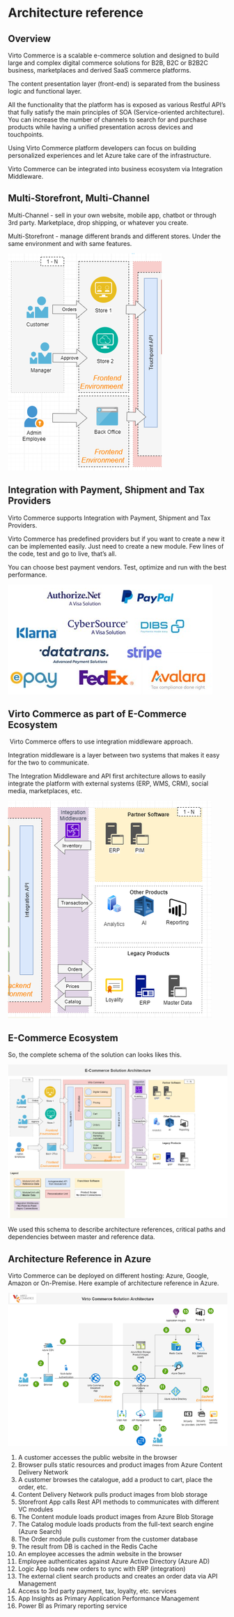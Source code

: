 # Architecture reference

## Overview 

Virto Commerce is a scalable e-commerce solution and designed to build large and complex digital commerce solutions for B2B, B2C or B2B2C business, marketplaces and derived SaaS commerce platforms.

The content presentation layer (front-end) is separated from the business logic and functional layer.

All the functionality that the platform has is exposed as various Restful API’s that fully satisfy the main principles of SOA (Service-oriented architecture). You can increase the number of channels to search for and purchase products while having a unified presentation across devices and touchpoints.

Using Virto Commerce platform developers can focus on building personalized experiences and let Azure take care of the infrastructure.

Virto Commerce can be integrated into business ecosystem via Integration Middleware.

## Multi-Storefront, Multi-Channel​
Multi-Channel - sell in your own website, mobile app, chatbot or through 3rd party. Marketplace, drop shipping, or whatever you create.​

Multi-Storefront - manage different brands and different stores. Under the same environment and with same features. ​

![image](../media/architecture-reference-01.png)

## Integration with Payment, Shipment and Tax Providers
Virto Commerce supports Integration with Payment, Shipment and Tax Providers.​

Virto Commerce has predefined providers but if you want to create a new it can be implemented easily. Just need to create a new module. Few lines of the code, test and go to live, that’s all.​

You can choose best payment vendors. Test, optimize and run with the best performance.

![image](../media/architecture-reference-02.png)

## Virto Commerce as part of E-Commerce Ecosystem​
​
Virto Commerce offers to use integration middleware approach.​

Integration middleware is a layer between two systems that makes it easy for the two to communicate.​

The Integration Middleware and API first architecture allows to easily integrate the platform with external systems (ERP, WMS, CRM), social media, marketplaces, etc. ​

![image](../media/architecture-reference-03.png)

## E-Commerce Ecosystem​
So, the complete schema of the solution can looks likes this. ​

![image](../media/architecture-reference-04.png)

We used this schema to describe architecture references, critical paths and dependencies between master and reference data.

## Architecture Reference in Azure

Virto Commerce can be deployed on different hosting: Azure, Google, Amazon or On-Premise. Here example of architecture reference in Azure.

![image](../media/architecture-reference.png)

1. A customer accesses the public website in the browser
2. Browser pulls static resources and product images from Azure Content Delivery Network
3. A customer browses the catalogue, add a product to cart, place the order, etc.
4. Content Delivery Network pulls product images from blob storage
5. Storefront App calls Rest API methods to communicates with different VC modules
6. The Content module loads product images from Azure Blob Storage
7. The Catalog module loads products from the full-text search engine (Azure Search)
8. The Order module pulls customer from the customer database
9. The result from DB is cached in the Redis Cache
10. An employee accesses the admin website in the browser
11. Employee authenticates against Azure Active Directory (Azure AD)
12. Logic App loads new orders to sync with ERP (integration)
13. The external client search products and creates an order data via API Management
14. Access to 3rd party payment, tax, loyalty, etc. services
15. App Insights as Primary Application Performance Management
16. Power BI as Primary reporting service
